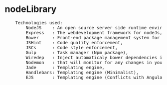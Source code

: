 # nodeLibrary
<pre>
    Technologies used: 
        NodeJS    : An open source server side runtime environment, 
        Express   : The webdevelopment framework for nodeJs, 
        Bower     : Front-end package management system for the web,
        JSHint    : Code quality enforcement, 
        JSCs      : Code style enforcement, 
        Gulp      : Task manager (Npm package), 
        Wiredep   : Inject automaticaly bower dependencies in app, 
        Nodemon   : that will monitor for any changes in your source and automatically restart your server,
        Jade      : Templating engine,
        Handlebars: Templating engine (Minimalist),
        EJS       : Templating engine (Conflicts with Angular)
</pre>